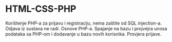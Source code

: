 # HTML-CSS-PHP
Korištenje PHP-a za prijavu i registraciju, nema zaštite od SQL injection-a. Odjava iz sustava ne radi. 
Osnove PHP-a. Spajanje na bazu i projvejra unosa podataka sa PHP-om i dodavanje u bazu novih korisnika. Provjera prijave.
